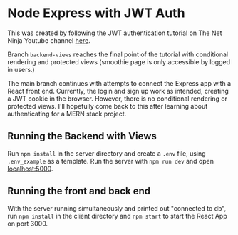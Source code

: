 # Node Express with JWT Auth

This was created by following the JWT authentication tutorial on The Net Ninja Youtube channel [here](https://www.youtube.com/playlist?list=PL4cUxeGkcC9iqqESP8335DA5cRFp8loyp).

Branch `backend-views` reaches the final point of the tutorial with conditional rendering and protected views (smoothie page is only accessible by logged in users.)

The main branch continues with attempts to connect the Express app with a React front end. Currently, the login and sign up work as intended, creating a JWT cookie in the browser. However, there is no conditional rendering or protected views. I'll hopefully come back to this after learning about authenticating for a MERN stack project.

## Running the Backend with Views

Run `npm install` in the server directory and create a `.env` file, using `.env_example` as a template. Run the server with `npm run dev` and open [localhost:5000](localhost:5000). 

## Running the front and back end

With the server running simultaneously and printed out "connected to db", run `npm install` in the client directory and `npm start` to start the React App on port 3000. 
